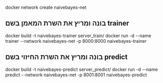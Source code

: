 docker network create naivebayes-net

## בונה ומריץ את השרת המאמן בשם trainer
docker build -t naivebayes-trainer server_train/
docker run -d --name trainer --network naivebayes-net -p 8000:8000 naivebayes-trainer

## בונה ומריץ את השרת החיזוי בשם predict
docker build -t naivebayes-predict server_predict/
docker run -d --name predict --network naivebayes-net -p 8001:8001 naivebayes-predict